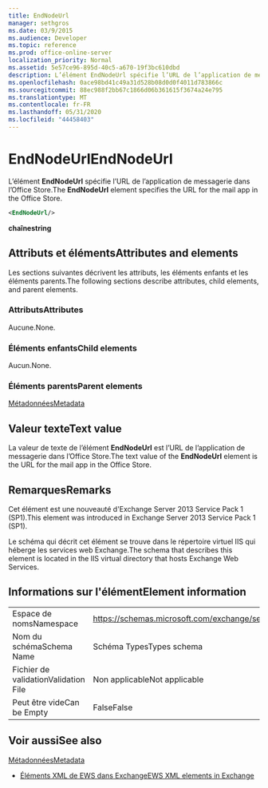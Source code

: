 ```yaml
---
title: EndNodeUrl
manager: sethgros
ms.date: 03/9/2015
ms.audience: Developer
ms.topic: reference
ms.prod: office-online-server
localization_priority: Normal
ms.assetid: 5e57ce96-895d-40c5-a670-19f3bc610dbd
description: L’élément EndNodeUrl spécifie l’URL de l’application de messagerie dans l’Office Store.
ms.openlocfilehash: 0ace98bd41c49a31d528b08d0d0f4011d783866c
ms.sourcegitcommit: 88ec988f2bb67c1866d06b361615f3674a24e795
ms.translationtype: MT
ms.contentlocale: fr-FR
ms.lasthandoff: 05/31/2020
ms.locfileid: "44458403"
---
```

# <a name="endnodeurl"></a><span data-ttu-id="29217-103">EndNodeUrl</span><span class="sxs-lookup"><span data-stu-id="29217-103">EndNodeUrl</span></span>

<span data-ttu-id="29217-104">L’élément **EndNodeUrl** spécifie l’URL de l’application de messagerie dans l’Office Store.</span><span class="sxs-lookup"><span data-stu-id="29217-104">The **EndNodeUrl** element specifies the URL for the mail app in the Office Store.</span></span> 
  
```XML
<EndNodeUrl/>
```

 <span data-ttu-id="29217-105">**chaîne**</span><span class="sxs-lookup"><span data-stu-id="29217-105">**string**</span></span>
## <a name="attributes-and-elements"></a><span data-ttu-id="29217-106">Attributs et éléments</span><span class="sxs-lookup"><span data-stu-id="29217-106">Attributes and elements</span></span>

<span data-ttu-id="29217-107">Les sections suivantes décrivent les attributs, les éléments enfants et les éléments parents.</span><span class="sxs-lookup"><span data-stu-id="29217-107">The following sections describe attributes, child elements, and parent elements.</span></span>
  
### <a name="attributes"></a><span data-ttu-id="29217-108">Attributs</span><span class="sxs-lookup"><span data-stu-id="29217-108">Attributes</span></span>

<span data-ttu-id="29217-109">Aucune.</span><span class="sxs-lookup"><span data-stu-id="29217-109">None.</span></span>
  
### <a name="child-elements"></a><span data-ttu-id="29217-110">Éléments enfants</span><span class="sxs-lookup"><span data-stu-id="29217-110">Child elements</span></span>

<span data-ttu-id="29217-111">Aucun.</span><span class="sxs-lookup"><span data-stu-id="29217-111">None.</span></span>
  
### <a name="parent-elements"></a><span data-ttu-id="29217-112">Éléments parents</span><span class="sxs-lookup"><span data-stu-id="29217-112">Parent elements</span></span>

[<span data-ttu-id="29217-113">Métadonnées</span><span class="sxs-lookup"><span data-stu-id="29217-113">Metadata</span></span>](metadata-ex15websvcsotherref.md)
  
## <a name="text-value"></a><span data-ttu-id="29217-114">Valeur texte</span><span class="sxs-lookup"><span data-stu-id="29217-114">Text value</span></span>

<span data-ttu-id="29217-115">La valeur de texte de l’élément **EndNodeUrl** est l’URL de l’application de messagerie dans l’Office Store.</span><span class="sxs-lookup"><span data-stu-id="29217-115">The text value of the **EndNodeUrl** element is the URL for the mail app in the Office Store.</span></span> 
  
## <a name="remarks"></a><span data-ttu-id="29217-116">Remarques</span><span class="sxs-lookup"><span data-stu-id="29217-116">Remarks</span></span>

<span data-ttu-id="29217-117">Cet élément est une nouveauté d'Exchange Server 2013 Service Pack 1 (SP1).</span><span class="sxs-lookup"><span data-stu-id="29217-117">This element was introduced in Exchange Server 2013 Service Pack 1 (SP1).</span></span>
  
<span data-ttu-id="29217-118">Le schéma qui décrit cet élément se trouve dans le répertoire virtuel IIS qui héberge les services web Exchange.</span><span class="sxs-lookup"><span data-stu-id="29217-118">The schema that describes this element is located in the IIS virtual directory that hosts Exchange Web Services.</span></span>
  
## <a name="element-information"></a><span data-ttu-id="29217-119">Informations sur l'élément</span><span class="sxs-lookup"><span data-stu-id="29217-119">Element information</span></span>

|||
|:-----|:-----|
|<span data-ttu-id="29217-120">Espace de noms</span><span class="sxs-lookup"><span data-stu-id="29217-120">Namespace</span></span>  <br/> | https://schemas.microsoft.com/exchange/services/2006/types  <br/> |
|<span data-ttu-id="29217-121">Nom du schéma</span><span class="sxs-lookup"><span data-stu-id="29217-121">Schema Name</span></span>  <br/> |<span data-ttu-id="29217-122">Schéma Types</span><span class="sxs-lookup"><span data-stu-id="29217-122">Types schema</span></span>  <br/> |
|<span data-ttu-id="29217-123">Fichier de validation</span><span class="sxs-lookup"><span data-stu-id="29217-123">Validation File</span></span>  <br/> |<span data-ttu-id="29217-124">Non applicable</span><span class="sxs-lookup"><span data-stu-id="29217-124">Not applicable</span></span>  <br/> |
|<span data-ttu-id="29217-125">Peut être vide</span><span class="sxs-lookup"><span data-stu-id="29217-125">Can be Empty</span></span>  <br/> |<span data-ttu-id="29217-126">False</span><span class="sxs-lookup"><span data-stu-id="29217-126">False</span></span>  <br/> |
   
## <a name="see-also"></a><span data-ttu-id="29217-127">Voir aussi</span><span class="sxs-lookup"><span data-stu-id="29217-127">See also</span></span>



[<span data-ttu-id="29217-128">Métadonnées</span><span class="sxs-lookup"><span data-stu-id="29217-128">Metadata</span></span>](metadata-ex15websvcsotherref.md)


- [<span data-ttu-id="29217-129">Éléments XML de EWS dans Exchange</span><span class="sxs-lookup"><span data-stu-id="29217-129">EWS XML elements in Exchange</span></span>](ews-xml-elements-in-exchange.md)


